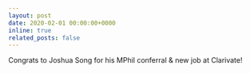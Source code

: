 ```yaml
---
layout: post
date: 2020-02-01 00:00:00+0000
inline: true
related_posts: false
---
```


Congrats to Joshua Song for his MPhil conferral & new job at Clarivate!

